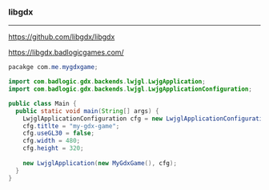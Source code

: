 ### libgdx
---
https://github.com/libgdx/libgdx

https://libgdx.badlogicgames.com/

```java
pacakge com.me.mygdxgame;

import com.badlogic.gdx.backends.lwjgl.LwjgApplication;
import com.badlogic.gdx.backends.lwjgl.LwjgApplicationConfiguration;

public class Main {
  public static void main(String[] args) {
    LwjglApplicationConfiguration cfg = new LwjglApplicationConfiguration();
    cfg.titlte = "my-gdx-game";
    cfg.useGL30 = false;
    cfg.width = 480;
    cfg.height = 320;
    
    new LwjglApplication(new MyGdxGame(), cfg);
  }
}
```

```
```

```
```
